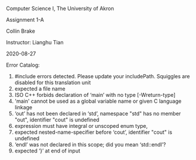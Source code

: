 Computer Science I, The University of Akron

Assignment 1-A

Collin Brake

Instructor: Lianghu Tian 

2020-08-27

Error Catalog:

1. #include errors detected. Please update your includePath. Squiggles are disabled for this translation unit
1. expected a file name 
1. ISO C++ forbids declaration of ‘main’ with no type [-Wreturn-type]
1. 'main' cannot be used as a global variable name or given C language linkage 
1. ‘out’ has not been declared in ‘std’, namespace "std" has no member "out", identifier "cout" is undefined
1. expression must have integral or unscoped enum type, 
1. expected nested-name-specifier before ‘cout’, identifier "cout" is undefined
1. ‘endl’ was not declared in this scope; did you mean ‘std::endl’?
1. expected ‘}’ at end of input 